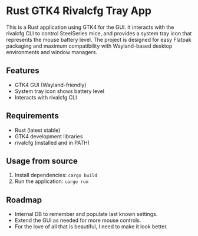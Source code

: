 # Rust GTK4 Rivalcfg Tray App

This is a Rust application using GTK4 for the GUI. It interacts with the rivalcfg CLI to control SteelSeries mice, and provides a system tray icon that represents the mouse battery level. The project is designed for easy Flatpak packaging and maximum compatibility with Wayland-based desktop environments and window managers.

## Features
- GTK4 GUI (Wayland-friendly)
- System tray icon shows battery level
- Interacts with rivalcfg CLI

## Requirements
- Rust (latest stable)
- GTK4 development libraries
- rivalcfg (installed and in PATH)

## Usage from source
1. Install dependencies: `cargo build`
2. Run the application: `cargo run`

## Roadmap
- Internal DB to remember and populate last known settings.
- Extend the GUI as needed for more mouse controls.
- For the love of all that is beautiful, I need to make it look better.
